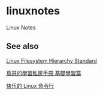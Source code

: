 # linuxnotes

Linux Notes

## See also

[Linux Filesystem Hierarchy Standard](https://refspecs.linuxfoundation.org/FHS_3.0/fhs/index.html)

[鳥哥的學習私房手冊 基礎學習篇](https://linux.vbird.org/linux_basic/centos7/)

[快乐的 Linux 命令行](http://billie66.github.io/TLCL/book/)
